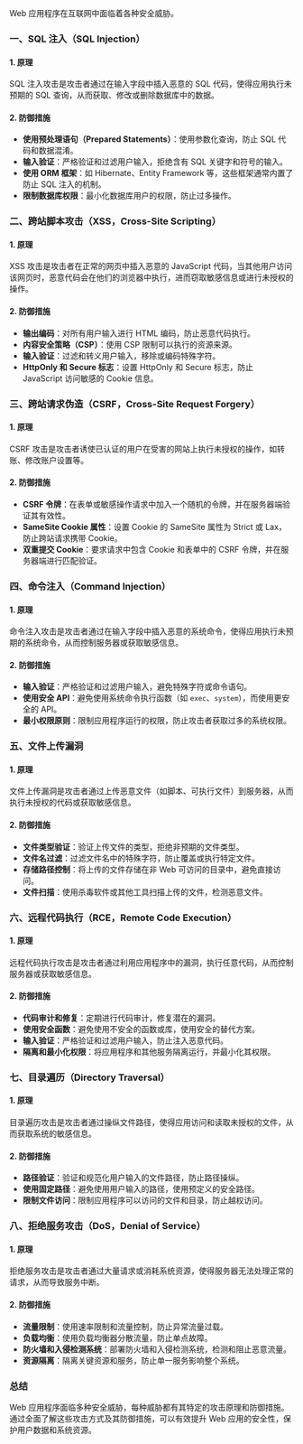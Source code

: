 Web 应用程序在互联网中面临着各种安全威胁。

### 一、SQL 注入（SQL Injection）

#### 1. 原理

SQL 注入攻击是攻击者通过在输入字段中插入恶意的 SQL 代码，使得应用执行未预期的 SQL 查询，从而获取、修改或删除数据库中的数据。

#### 2. 防御措施

- **使用预处理语句（Prepared Statements）**：使用参数化查询，防止 SQL 代码和数据混淆。
- **输入验证**：严格验证和过滤用户输入，拒绝含有 SQL 关键字和符号的输入。
- **使用 ORM 框架**：如 Hibernate、Entity Framework 等，这些框架通常内置了防止 SQL 注入的机制。
- **限制数据库权限**：最小化数据库用户的权限，防止过多操作。

### 二、跨站脚本攻击（XSS，Cross-Site Scripting）

#### 1. 原理

XSS 攻击是攻击者在正常的网页中插入恶意的 JavaScript 代码，当其他用户访问该网页时，恶意代码会在他们的浏览器中执行，进而窃取敏感信息或进行未授权的操作。

#### 2. 防御措施

- **输出编码**：对所有用户输入进行 HTML 编码，防止恶意代码执行。
- **内容安全策略（CSP）**：使用 CSP 限制可以执行的资源来源。
- **输入验证**：过滤和转义用户输入，移除或编码特殊字符。
- **HttpOnly 和 Secure 标志**：设置 HttpOnly 和 Secure 标志，防止 JavaScript 访问敏感的 Cookie 信息。

### 三、跨站请求伪造（CSRF，Cross-Site Request Forgery）

#### 1. 原理

CSRF 攻击是攻击者诱使已认证的用户在受害的网站上执行未授权的操作，如转账、修改账户设置等。

#### 2. 防御措施

- **CSRF 令牌**：在表单或敏感操作请求中加入一个随机的令牌，并在服务器端验证其有效性。
- **SameSite Cookie 属性**：设置 Cookie 的 SameSite 属性为 Strict 或 Lax，防止跨站请求携带 Cookie。
- **双重提交 Cookie**：要求请求中包含 Cookie 和表单中的 CSRF 令牌，并在服务器端进行匹配验证。

### 四、命令注入（Command Injection）

#### 1. 原理

命令注入攻击是攻击者通过在输入字段中插入恶意的系统命令，使得应用执行未预期的系统命令，从而控制服务器或获取敏感信息。

#### 2. 防御措施

- **输入验证**：严格验证和过滤用户输入，避免特殊字符或命令语句。
- **使用安全 API**：避免使用系统命令执行函数（如 `exec`、`system`），而使用更安全的 API。
- **最小权限原则**：限制应用程序运行的权限，防止攻击者获取过多的系统权限。

### 五、文件上传漏洞

#### 1. 原理

文件上传漏洞是攻击者通过上传恶意文件（如脚本、可执行文件）到服务器，从而执行未授权的代码或获取敏感信息。

#### 2. 防御措施

- **文件类型验证**：验证上传文件的类型，拒绝非预期的文件类型。
- **文件名过滤**：过滤文件名中的特殊字符，防止覆盖或执行特定文件。
- **存储路径控制**：将上传的文件存储在非 Web 可访问的目录中，避免直接访问。
- **文件扫描**：使用杀毒软件或其他工具扫描上传的文件，检测恶意文件。

### 六、远程代码执行（RCE，Remote Code Execution）

#### 1. 原理

远程代码执行攻击是攻击者通过利用应用程序中的漏洞，执行任意代码，从而控制服务器或获取敏感信息。

#### 2. 防御措施

- **代码审计和修复**：定期进行代码审计，修复潜在的漏洞。
- **使用安全函数**：避免使用不安全的函数或库，使用安全的替代方案。
- **输入验证**：严格验证和过滤用户输入，防止注入恶意代码。
- **隔离和最小化权限**：将应用程序和其他服务隔离运行，并最小化其权限。

### 七、目录遍历（Directory Traversal）

#### 1. 原理

目录遍历攻击是攻击者通过操纵文件路径，使得应用访问和读取未授权的文件，从而获取系统的敏感信息。

#### 2. 防御措施

- **路径验证**：验证和规范化用户输入的文件路径，防止路径操纵。
- **使用固定路径**：避免使用用户输入的路径，使用预定义的安全路径。
- **限制文件访问**：限制应用程序可以访问的文件和目录，防止越权访问。

### 八、拒绝服务攻击（DoS，Denial of Service）

#### 1. 原理

拒绝服务攻击是攻击者通过大量请求或消耗系统资源，使得服务器无法处理正常的请求，从而导致服务中断。

#### 2. 防御措施

- **流量限制**：使用速率限制和流量控制，防止异常流量过载。
- **负载均衡**：使用负载均衡器分散流量，防止单点故障。
- **防火墙和入侵检测系统**：部署防火墙和入侵检测系统，检测和阻止恶意流量。
- **资源隔离**：隔离关键资源和服务，防止单一服务影响整个系统。

### 总结

Web 应用程序面临多种安全威胁，每种威胁都有其特定的攻击原理和防御措施。通过全面了解这些攻击方式及其防御措施，可以有效提升 Web 应用的安全性，保护用户数据和系统资源。
